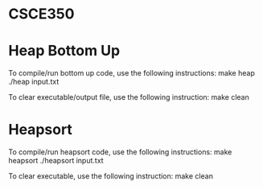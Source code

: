 # CSCE350
# Heap Bottom Up
To compile/run bottom up code, use the following instructions:
    make heap
    ./heap input.txt

To clear executable/output file, use the following instruction:
    make clean

# Heapsort
To compile/run heapsort code, use the following instructions:
    make heapsort
    ./heapsort input.txt

To clear executable, use the following instruction:
    make clean


